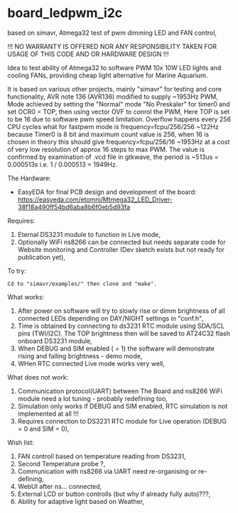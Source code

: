 # board_ledpwm_i2c
based on simavr, Atmega32 test of pwm dimming LED and FAN control,

!!! NO WARRANTY IS OFFERED NOR ANY RESPONSIBILITY TAKEN FOR USAGE OF THIS CODE AND OR HARDWARE DESIGN !!!

Idea to test ability of Atmega32 to software PWM 10x 10W LED lights and cooling FANs, providing cheap light alternative for Marine Aquarium.

   It is based on various other projects, mainly "simavr" for testing and core functionality, AVR note 136 (AVR136) modified to supply ~1953Hz PWM,
   Mode achieved by setting the "Normal" mode "No Preskaler" for timer0 and set OCR0 = TOP, then using vector OVF to conrol the PWM, Here TOP is set to be 16 due to software pwm speed limitation. Overflow happens every 256 CPU cycles what for fastpwm mode is frequency=fcpu/256/256 ~122Hz because Timer0 is 8 bit and maximum count value is 256, when 16 is chosen in theory this should give frequency=fcpu/256/16 ~1953Hz at a cost of very low resolution of approx 16 steps to max PWM.
    The value is confirmed by examination of .vcd file in gtkwave, the period is ~513us = 0.000513s i.e. 1 / 0.000513 = 1949Hz.

The Hardware:
* EasyEDA for final PCB design and development of the board: 
https://easyeda.com/etomni/Mtmega32_LED_Driver-38f18a490ff54bd6aba8b6f0eb5d93fa

Requires:
1. Eternal DS3231 module to function in Live mode,
2. Optionally WiFi ns8266 can be connected but needs separate code for Website monitoring and Controller (Dev sketch exists but not ready for publication yet),


To try:

    Cd to "simavr/examples/" then clone and "make".
    
    
What works:
1. After power on software will try to slowly rise or dimm brightness of all connected LEDs depending on DAY/NIGHT settings in "conf.h", 
2. Time is obtained by connecting to ds3231 RTC module using SDA/SCL pins (TWI/I2C). The TOP brightness then will be saved to AT24C32 flash onboard DS3231 module,
3. When DEBUG and SIM enabled ( = 1) the software will demonstrate rising and falling brightness - demo mode,
4. WHen RTC connected Live mode works very well,

What does not work:
1. Communication protocol(UART) between The Board and ns8266 WiFi module need a lot tuning - probably redefining too,
2. Simulation only works if DEBUG and SIM enabled, RTC simulation is not implemented at all !!!
3. Requires connection to DS3231 RTC module for Live operation (DEBUG = 0 and SIM = 0),

Wish list:
1. FAN controll based on temperature reading from DS3231,
2. Second Temperature probe ?,
3. Communication with ns8266 via UART need re-organising or re-defining,
4. WebUI after ns... connected,
5. External LCD or button controlls (but why if already fully auto)???,
6. Ability for adaptive light based on Weather, 

